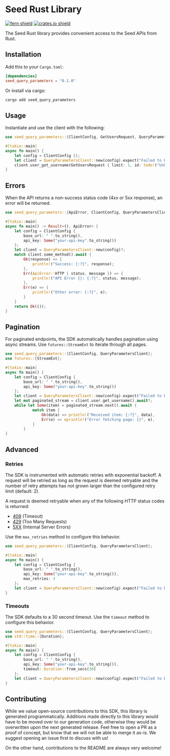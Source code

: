 # Seed Rust Library

[![fern shield](https://img.shields.io/badge/%F0%9F%8C%BF-Built%20with%20Fern-brightgreen)](https://buildwithfern.com?utm_source=github&utm_medium=github&utm_campaign=readme&utm_source=Seed%2FRust)
[![crates.io shield](https://img.shields.io/crates/v/seed_query_parameters)](https://crates.io/crates/seed_query_parameters)

The Seed Rust library provides convenient access to the Seed APIs from Rust.

## Installation

Add this to your `Cargo.toml`:

```toml
[dependencies]
seed_query_parameters = "0.1.0"
```

Or install via cargo:

```sh
cargo add seed_query_parameters
```

## Usage

Instantiate and use the client with the following:

```rust
use seed_query_parameters::{ClientConfig, GetUsersRequest, QueryParametersClient};

#[tokio::main]
async fn main() {
    let config = ClientConfig {};
    let client = QueryParametersClient::new(config).expect("Failed to build client");
    client.user_get_username(GetUsersRequest { limit: 1, id: todo!("Unhandled primitive: UUID"), date: todo!("Unhandled primitive: DATE"), deadline: todo!("Unhandled primitive: DATE_TIME"), bytes: todo!("Unhandled primitive: BASE_64"), user: serde_json::json!({"name":"name","tags":["tags","tags"]}), user_list: vec![serde_json::json!({"name":"name","tags":["tags","tags"]}), serde_json::json!({"name":"name","tags":["tags","tags"]})], optional_deadline: Some(todo!("Unhandled primitive: DATE_TIME")), key_value: todo!("Unhandled type reference"), optional_string: Some("optionalString"), nested_user: serde_json::json!({"name":"name","user":{"name":"name","tags":["tags","tags"]}}), optional_user: Some(serde_json::json!({"name":"name","tags":["tags","tags"]})), exclude_user: vec![serde_json::json!({"name":"name","tags":["tags","tags"]})], filter: vec!["filter"] }).await;
}
```

## Errors

When the API returns a non-success status code (4xx or 5xx response), an error will be returned.

```rust
use seed_query_parameters::{ApiError, ClientConfig, QueryParametersClient};

#[tokio::main]
async fn main() -> Result<(), ApiError> {
    let config = ClientConfig {
        base_url: " ".to_string(),
        api_key: Some("your-api-key".to_string())
    };
    let client = QueryParametersClient::new(config)?;
    match client.some_method().await {
        Ok(response) => {
            println!("Success: {:?}", response);
        },
        Err(ApiError::HTTP { status, message }) => {
            println!("API Error {}: {:?}", status, message);
        },
        Err(e) => {
            println!("Other error: {:?}", e);
        }
    }
    return Ok(());
}
```

## Pagination

For paginated endpoints, the SDK automatically handles pagination using async streams. Use `futures::StreamExt` to iterate through all pages.

```rust
use seed_query_parameters::{ClientConfig, QueryParametersClient};
use futures::{StreamExt};

#[tokio::main]
async fn main() {
    let config = ClientConfig {
        base_url: " ".to_string(),
        api_key: Some("your-api-key".to_string())
    };
    let client = QueryParametersClient::new(config).expect("Failed to build client");
    let mut paginated_stream = client.user.get_username().await?;
    while let Some(item) = paginated_stream.next().await {
            match item {
                Ok(data) => println!("Received item: {:?}", data),
                Err(e) => eprintln!("Error fetching page: {}", e),
            }
        }
}
```

## Advanced

### Retries

The SDK is instrumented with automatic retries with exponential backoff. A request will be retried as long
as the request is deemed retryable and the number of retry attempts has not grown larger than the configured
retry limit (default: 2).

A request is deemed retryable when any of the following HTTP status codes is returned:

- [408](https://developer.mozilla.org/en-US/docs/Web/HTTP/Status/408) (Timeout)
- [429](https://developer.mozilla.org/en-US/docs/Web/HTTP/Status/429) (Too Many Requests)
- [5XX](https://developer.mozilla.org/en-US/docs/Web/HTTP/Status/500) (Internal Server Errors)

Use the `max_retries` method to configure this behavior.

```rust
use seed_query_parameters::{ClientConfig, QueryParametersClient};

#[tokio::main]
async fn main() {
    let config = ClientConfig {
        base_url: " ".to_string(),
        api_key: Some("your-api-key".to_string()),
        max_retries: 3
    };
    let client = QueryParametersClient::new(config).expect("Failed to build client");
}
```

### Timeouts

The SDK defaults to a 30 second timeout. Use the `timeout` method to configure this behavior.

```rust
use seed_query_parameters::{ClientConfig, QueryParametersClient};
use std::time::{Duration};

#[tokio::main]
async fn main() {
    let config = ClientConfig {
        base_url: " ".to_string(),
        api_key: Some("your-api-key".to_string()),
        timeout: Duration::from_secs(30)
    };
    let client = QueryParametersClient::new(config).expect("Failed to build client");
}
```

## Contributing

While we value open-source contributions to this SDK, this library is generated programmatically.
Additions made directly to this library would have to be moved over to our generation code,
otherwise they would be overwritten upon the next generated release. Feel free to open a PR as
a proof of concept, but know that we will not be able to merge it as-is. We suggest opening
an issue first to discuss with us!

On the other hand, contributions to the README are always very welcome!